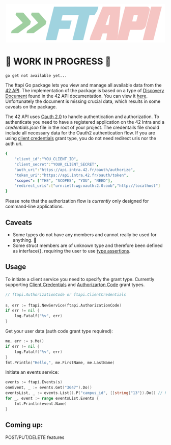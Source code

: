 <p align="center">
  <img src="https://github.com/nikunicke/ftapi/blob/master/resources/ftapi.png" width="500"/>
</p>

# :construction: WORK IN PROGRESS :construction:

```terminal
go get not available yet...
```

The ftapi Go package lets you view and manage all available data from the [42 API](https://api.intra.42.fr/apidoc). The implementation of the package is based on a type of [Discovery Document](https://developers.google.com/discovery/v1/reference/apis) found in the 42 API documentation. You can view it [here](https://raw.githubusercontent.com/nikunicke/ftapi/master/ftapi.json). Unfortunately the document is missing crucial data, which results in some caveats on the package.

The 42 API uses [Oauth 2.0](https://oauth.net/2/) to handle authentication and authorization. To authenticate you need to have a registered application on the 42 Intra and a *credentials.json* file in the root of your project. The credentails file should include all necessary data for the Oauth2 authentication flow. If you are using [client credentials](https://oauth.net/2/grant-types/client-credentials/) grant type, you do not need redirect uris nor the auth uri.

```yaml
{
    "client_id":"YOU_CLIENT_ID",
    "client_secret":"YOUR_CLIENT_SECRET",
    "auth_uri":"https://api.intra.42.fr/oauth/authorize",
    "token_uri":"https://api.intra.42.fr/oauth/token",
    "scopes": ["THE", "SCOPES", "YOU", "NEED"],
    "redirect_uris":["urn:ietf:wg:oauth:2.0:oob","http://localhost"]
}
```
Please note that the authorization flow is *currently* only designed for command-line applications.

## Caveats
*   Some types do not have any members and cannot really be used for anything. :hankey:
*   Some struct members are of unknown type and therefore been defined as interface{}, requiring the user to use [type assertions](https://tour.golang.org/methods/15).

## Usage
To initiate a client service you need to specify the grant type. Currently supporting [Client Credentials](https://oauth.net/2/grant-types/client-credentials/) and [Authorizarton Code](https://oauth.net/2/grant-types/authorization-code/) grant types.
```Go
// ftapi.AuthorizationCode or ftapi.ClientCredentials

s, err := ftapi.NewService(ftapi.AuthorizationCode)
if err != nil {
    log.Fatalf("%v", err)
}
```
Get your user data (auth code grant type required):
```Go
me, err := s.Me()
if err != nil {
    log.Fatalf("%v", err)
}
fmt.Println("Hello,", me.FirstName, me.LastName)
```
Initiate an events service:
```Go
events := ftapi.Events(s)
oneEvent, _ := events.Get("3647").Do()
eventsList, _ := events.List().P("campus_id", []string{"13"}).Do() // P() is optional
for _, event := range eventsList.Events {
    fmt.Println(event.Name)
}
```
## Coming up:
POST/PUT/DELETE features

